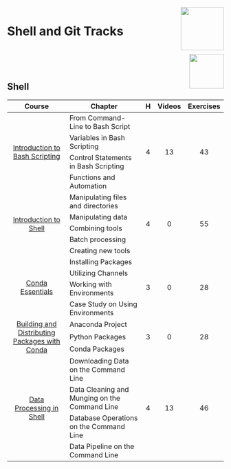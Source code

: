 <img align="right" width="100" src="https://github.com/cs-MohamedAyman/eLearning-Platforms/tree/master/DataCamp-Tracks/blob/master/org-logos/datacamp.jpg">

# Shell and Git Tracks

<br>
<img align="right" width="80" height="80" src="https://github.com/cs-MohamedAyman/eLearning-Platforms/tree/master/DataCamp-Tracks/blob/master/org-logos/shell.jpg">
<br><br>

## Shell

<table>
    <thead>
        <tr>
            <th width="40%">Course</th>
            <th width="60%">Chapter</th>
            <th>H</th>
            <th>Videos</th>
            <th>Exercises</th>
        </tr>
    </thead>
    <tbody>
            <tr>
                <td rowspan=4 align=center>
<a href="https://learn.datacamp.com/courses/introduction-to-bash-scripting">Introduction to Bash Scripting</a><br>
                <td align="left">From Command-Line to Bash Script</td>
                <td rowspan=4 align="center">4</td>
                <td rowspan=4 align="center">13</td>
                <td rowspan=4 align="center">43</td>
                </td>
            </tr>
            <tr>
                <td align="left">Variables in Bash Scripting</td>
            </tr>
            <tr>
                <td align="left">Control Statements in Bash Scripting</td>
            </tr>
            <tr>
                <td align="left">Functions and Automation</td>
            </tr>
            <tr>
                <td rowspan=5 align=center>
<a href="https://learn.datacamp.com/courses/introduction-to-shell">Introduction to Shell</a><br>
                <td align="left">Manipulating files and directories</td>
                <td rowspan=5 align="center">4</td>
                <td rowspan=5 align="center">0</td>
                <td rowspan=5 align="center">55</td>
                </td>
            </tr>
            <tr>
                <td align="left">Manipulating data</td>
            </tr>
            <tr>
                <td align="left">Combining tools</td>
            </tr>
            <tr>
                <td align="left">Batch processing</td>
            </tr>
            <tr>
                <td align="left">Creating new tools</td>
            </tr>
            <tr>
                <td rowspan=4 align=center>
<a href="https://learn.datacamp.com/courses/conda-essentials">Conda Essentials</a><br>
                <td align="left">Installing Packages</td>
                <td rowspan=4 align="center">3</td>
                <td rowspan=4 align="center">0</td>
                <td rowspan=4 align="center">28</td>
                </td>
            </tr>
            <tr>
                <td align="left">Utilizing Channels</td>
            </tr>
            <tr>
                <td align="left">Working with Environments</td>
            </tr>
            <tr>
                <td align="left">Case Study on Using Environments</td>
            </tr>
            <tr>
                <td rowspan=3 align=center>
<a href="https://learn.datacamp.com/courses/building-and-distributing-packages-with-conda">Building and Distributing Packages with Conda</a><br>
                <td align="left">Anaconda Project</td>
                <td rowspan=3 align="center">3</td>
                <td rowspan=3 align="center">0</td>
                <td rowspan=3 align="center">28</td>
                </td>
            </tr>
            <tr>
                <td align="left">Python Packages</td>
            </tr>
            <tr>
                <td align="left">Conda Packages</td>
            </tr>
            <tr>
                <td rowspan=4 align=center>
<a href="https://learn.datacamp.com/courses/data-processing-in-shell">Data Processing in Shell</a><br>
                <td align="left">Downloading Data on the Command Line</td>
                <td rowspan=4 align="center">4</td>
                <td rowspan=4 align="center">13</td>
                <td rowspan=4 align="center">46</td>
                </td>
            </tr>
            <tr>
                <td align="left">Data Cleaning and Munging on the Command Line</td>
            </tr>
            <tr>
                <td align="left">Database Operations on the Command Line</td>
            </tr>
            <tr>
                <td align="left">Data Pipeline on the Command Line</td>
            </tr>
    </tbody>
</table>
